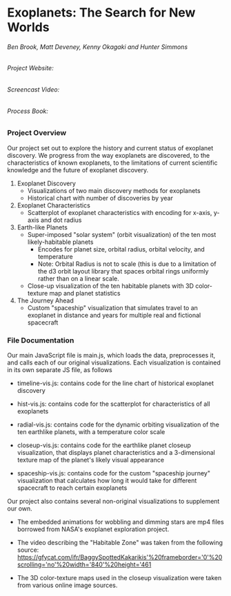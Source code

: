 # Exoplanets: The Search for New Worlds
###### Ben Brook, Matt Deveney, Kenny Okagaki and Hunter Simmons
###### Project Website:
###### Screencast Video:
###### Process Book:

### Project Overview
Our project set out to explore the history and current status of exoplanet discovery. We progress from the way exoplanets are discovered, to the characteristics of known exoplanets, to the limitations of current scientific knowledge and the future of exoplanet discovery.

1. Exoplanet Discovery
    * Visualizations of two main discovery methods for exoplanets
    * Historical chart with number of discoveries by year
2. Exoplanet Characteristics
    * Scatterplot of exoplanet characteristics with encoding for x-axis, y-axis and dot radius
3. Earth-like Planets
    * Super-imposed "solar system" (orbit visualization) of the ten most likely-habitable planets
        * Encodes for planet size, orbital radius, orbital velocity, and temperature
        * Note: Orbital Radius is not to scale (this is due to a limitation of the d3 orbit layout library that spaces orbital rings uniformly rather than on a linear scale.
    * Close-up visualization of the ten habitable planets with 3D color-texture map and planet statistics
4. The Journey Ahead
    * Custom "spaceship" visualization that simulates travel to an exoplanet in distance and years for multiple real and fictional spacecraft

### File Documentation
Our main JavaScript file is main.js, which loads the data, preprocesses it, and calls each of our original visualizations. Each visualization is contained in its own separate JS file, as follows
* timeline-vis.js: contains code for the line chart of historical exoplanet discovery

* hist-vis.js: contains code for the scatterplot for characteristics of all exoplanets

* radial-vis.js: contains code for the dynamic orbiting visualization of the ten earthlike planets, with a temperature color scale

* closeup-vis.js: contains code for the earthlike planet closeup visualization, that displays planet characteristics and a 3-dimensional texture map of the planet's likely visual appearance

* spaceship-vis.js: contains code for the custom "spaceship journey" visualization that calculates how long it would take for different spacecraft to reach certain exoplanets

Our project also contains several non-original visualizations to supplement our own.
* The embedded animations for wobbling and dimming stars are mp4 files borrowed from NASA's exoplanet exploration project.

* The video describing the "Habitable Zone" was taken from the following source: https://gfycat.com/ifr/BaggySpottedKakarikis'%20frameborder='0'%20scrolling='no'%20width='840'%20height='461

* The 3D color-texture maps used in the closeup visualization were taken from various online image sources.
